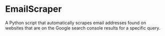 # EmailScraper
A Python script that automatically scrapes email addresses found on websites that are on the Google search console results for a specific query.
